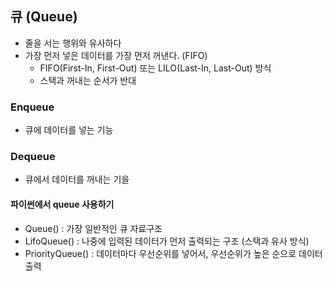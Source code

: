 ## 큐 (Queue)

- 줄을 서는 행위와 유사하다
- 가장 먼저 넣은 데이터를 가장 먼저 꺼낸다. (FIFO)
  - FIFO(First-In, First-Out) 또는 LILO(Last-In, Last-Out) 방식
  - 스택과 꺼내는 순서가 반대



### Enqueue

- 큐에 데이터를 넣는 기능



### Dequeue

- 큐에서 데이터를 꺼내는 기을



#### 파이썬에서 queue 사용하기 

- Queue() : 가장 일반적인 큐 자료구조
- LifoQueue() : 나중에 입력된 데이터가 먼저 출력되는 구조 (스택과 유사 방식)
- PriorityQueue() : 데이터마다 우선순위를 넣어서, 우선순위가 높은 순으로 데이터 출력
